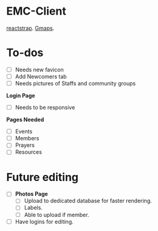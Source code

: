 # EMC-Client
[reactstrap](https://reactstrap.github.io/).
[Gmaps](https://tomchentw.github.io/react-google-maps/).


# To-dos
- [ ] Needs new favicon
- [ ] Add Newcomers tab
- [ ] Needs pictures of Staffs and community groups

__Login Page__
  - [ ] Needs to be responsive

__Pages Needed__
  - [ ] Events
  - [ ] Members
  - [ ] Prayers
  - [ ] Resources  

# Future editing
- [ ] __Photos Page__
  - [ ] Upload to dedicated database for faster rendering.
  - [ ] Labels.
  - [ ] Able to upload if member.
- [ ] Have logins for editing.
